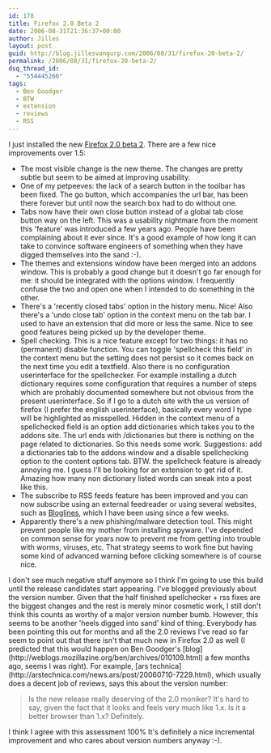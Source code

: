 ```yaml
---
id: 178
title: Firefox 2.0 Beta 2
date: 2006-08-31T21:36:37+00:00
author: Jilles
layout: post
guid: http://blog.jillesvangurp.com/2006/08/31/firefox-20-beta-2/
permalink: /2006/08/31/firefox-20-beta-2/
dsq_thread_id:
  - "554445266"
tags:
  - Ben Goodger
  - BTW
  - extension
  - reviews
  - RSS
---
```

I just installed the new [Firefox 2.0 beta 2](http://www.mozilla.org/projects/bonecho/releases/2.0b2.html). There are a few nice improvements over 1.5:
<ul>
	<li>The most visible change is the new theme. The changes are pretty subtle but seem to be aimed at improving usability.</li>
	<li>One of my petpeeves: the lack of a search button in the toolbar has been fixed. The go button, which accompanies the url bar, has been there forever but until now the search box had to do without one.</li>
	<li>Tabs now have their own close button instead of a global tab close button way on the left. This was a usability nightmare from the moment this 'feature' was introduced a few years ago. People have been complaining about it ever since. It's a good example of how long it can take to convince software engineers of something when they have digged themselves into the sand :-).</li>
	<li>The themes and extensions window have been merged into an addons window. This is probably a good change but it doesn't go far enough for me: it should be integrated with the options window. I frequently confuse the two and open one when I intended to do something in the other.</li>
	<li>There's a 'recently closed tabs' option in the history menu. Nice! Also there's a 'undo close tab' option in the context menu on the tab bar. I used to have an extension that did more or less the same. Nice to see good features being picked up by the developer theme.</li>
	<li>Spell checking. This is a nice feature except for two things: it has no (permanent) disable function. You can toggle 'spellcheck this field' in the context menu but the setting does not persist so it comes back on the next time you edit a textfield. Also there is no configuration userinterface for the spellchecker. For example installing a dutch dictionary requires some configuration that requires a number of steps which are probably documented somewhere but not obvious from the present userinterface. So if I go to a dutch site with the us version of firefox (I prefer the english userinterface), basically every word I type will be highlighted as misspelled. Hidden in the context menu of a spellchecked field is an option add dictionaries which takes you to the addons site. The url ends with /dictionaries but there is nothing on the page related to dictionaries. So this needs some work. Suggestions: add a dictionaries tab to the addons window and a disable spellchecking option to the content options tab. BTW. the spellcheck feature is already annoying me. I guess I'll be looking for an extension to get rid of it. Amazing how many non dictionary listed words can sneak into a post like this.</li>
	<li>The subscribe to RSS feeds feature has been improved and you can now subscribe using an external feedreader or using several websites, such as <a href="http://www.bloglines.com">Bloglines</a>, which I have been using since a few weeks.</li>
	<li>Apparently there's a new phishing/malware detection tool. This might prevent people like my mother from installing spyware. I've depended on common sense for years now to prevent me from getting into trouble with worms, viruses, etc. That strategy seems to work fine but having some kind of advanced warning before clicking somewhere is of course nice.</li>
</ul>
I don't see much negative stuff anymore so I think I'm going to use this build until the release candidates start appearing. I've blogged previously about the version number. Given that the half finished spellchecker + rss fixes are the biggest changes and the rest is merely minor cosmetic work, I still don't think this counts as worthy of a major version number bumb. However, this seems to be another 'heels digged into sand' kind of thing. Everybody has been pointing this out for months and all the 2.0 reviews I've read so far seem to point out that there isn't that much new in Firefox 2.0 as well  (I predicted that this would happen on Ben Goodger's [blog](http://weblogs.mozillazine.org/ben/archives/010109.html) a few months ago, seems I was right). For example, [ars technica](http://arstechnica.com/news.ars/post/20060710-7229.html), which usually does a decent job of reviews, says this about the version number:
<blockquote>Is the new release really deserving of the 2.0 moniker? It's hard to say, given the fact that it looks and feels very much like 1.x. Is it a better browser than 1.x? Definitely.</blockquote>
I think I agree with this assessment 100% It's definitely a nice incremental improvement and who cares about version numbers anyway :-).